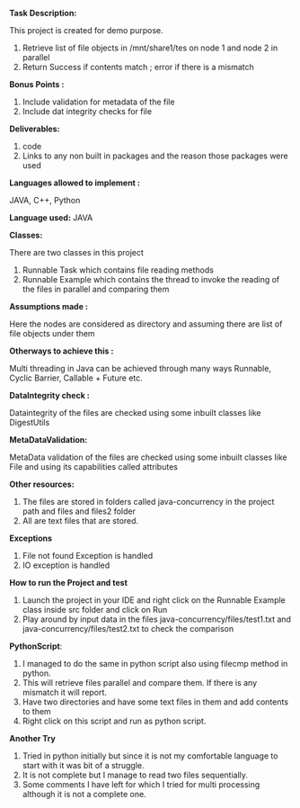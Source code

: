 **Task Description:** 

This project is created for demo purpose.
1. Retrieve list of file objects in /mnt/share1/tes on node 1 and node 2 in parallel
2. Return Success if contents match ; error if there is a mismatch

**Bonus Points :**

1. Include validation for metadata of the file
2. Include dat integrity checks for file

**Deliverables:** 
1. code
2. Links to any non built in packages and the reason those packages were used
               

**Languages allowed to implement :** 

JAVA, C++, Python

**Language used:** 
JAVA

**Classes:**

There are two classes in this project
1. Runnable Task which contains file reading methods
2. Runnable Example which contains the thread to invoke the reading of the files in parallel and comparing them

**Assumptions made :**

Here the nodes are considered as directory and assuming there are list of file objects under them

**Otherways to achieve this :**

Multi threading in Java can be achieved through many ways Runnable, Cyclic Barrier, Callable + Future etc. 

**DataIntegrity check :**

Dataintegrity of the files are checked using some inbuilt classes like DigestUtils

**MetaDataValidation:** 

MetaData validation of the files are checked using some inbuilt classes like File and using its 
capabilities called attributes

**Other resources:**

1. The files are stored in folders called java-concurrency in the project path and files and files2 folder
2. All are text files that are stored.

**Exceptions**

1. File not found Exception is handled
2. IO exception is handled

**How to run the Project and test**

1. Launch the project in your IDE and right click on the Runnable Example class inside src folder and click on Run
2. Play around by input data in the files java-concurrency/files/test1.txt and java-concurrency/files/test2.txt to 
check the comparison


**PythonScript**:

1. I managed to do the same in python script also using filecmp method in python. 
2. This will retrieve files parallel and compare them. If there is any mismatch it will report.
3. Have two directories and have some text files in them and add contents to them
4. Right click on this script and run as python script.

**Another Try**

1. Tried in python initially but since it is not my comfortable language to start with it was bit of a struggle. 
2. It is not complete but I manage to read two files sequentially.
3. Some comments I have left for which I tried for multi processing although it is not a complete one.





